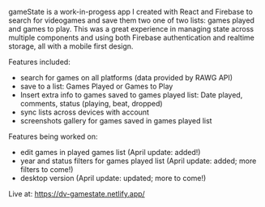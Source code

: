 gameState is a work-in-progess app I created with React and Firebase to search for videogames and save them two one of two lists: games played and games to play. This was a great experience in managing state across multiple components and using both Firebase authentication and realtime storage, all with a mobile first design. 

Features included: 
- search for games on all platforms (data provided by RAWG API)
- save to a list: Games Played or Games to Play
- Insert extra info to games saved to games played list: Date played, comments, status (playing, beat, dropped)
- sync lists across devices with account
- screenshots gallery for games saved in games played list

Features being worked on: 
- edit games in played games list (April update: added!)
- year and status filters for games played list (April update: added; more filters to come!)
- desktop version (April update: updated; more to come!)

Live at: https://dv-gamestate.netlify.app/ 
